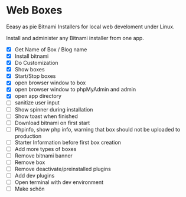# Web Boxes

Eeasy as pie Bitnami Installers for local web develoment under Linux.

Install and administer any Bitnami installer from one app.

- [x] Get Name of Box / Blog name
- [x] Install bitnami
- [x] Do Customization
- [x] Show boxes
- [x] Start/Stop boxes
- [x] open browser window to box
- [x] open browser window to phpMyAdmin and admin
- [x] open app directory
- [ ] sanitize user input
- [ ] Show spinner during installation
- [ ] Show toast when finished
- [ ] Download bitnami on first start
- [ ] Phpinfo, show php info, warning that box should not be uploaded to production
- [ ] Starter Information before first box creation
- [ ] Add more types of boxes
- [ ] Remove bitnami banner
- [ ] Remove box
- [ ] Remove deactivate/preinstalled plugins
- [ ] Add dev plugins
- [ ] Open terminal with dev environment
- [ ] Make schön
